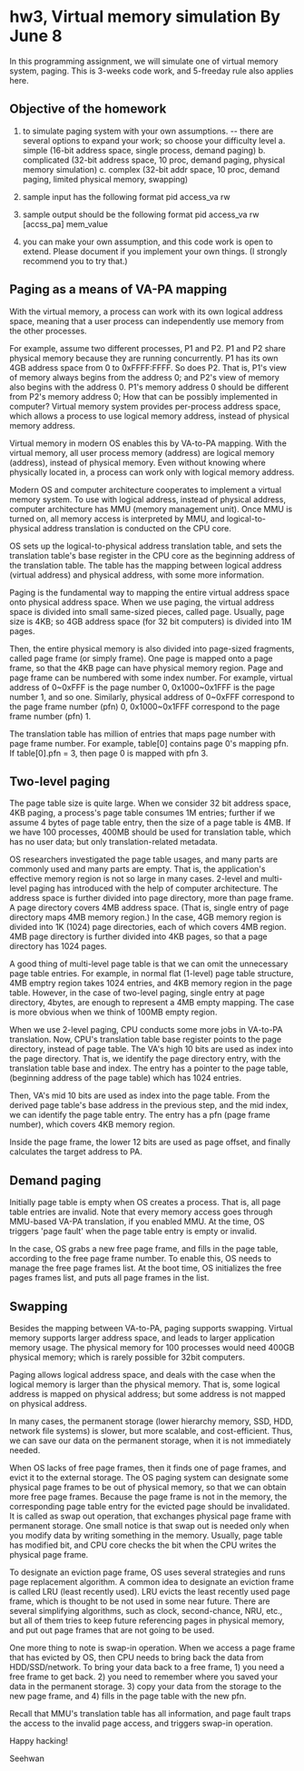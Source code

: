 # hw3, Virtual memory simulation By June 8

In this programming assignment, we will simulate one of virtual memory system, paging.
This is 3-weeks code work, and 5-freeday rule also applies here.

## Objective of the homework
1. to simulate paging system with your own assumptions.
-- there are several options to expand your work; so choose your difficulty level
a. simple (16-bit address space, single process, demand paging)
b. complicated (32-bit address space, 10 proc, demand paging, physical memory simulation)
c. complex (32-bit addr space, 10 proc, demand paging, limited physical memory, swapping)

2. sample input has the following format
pid access_va rw

3. sample output should be the following format
pid access_va rw [accss_pa] mem_value

4. you can make your own assumption, and this code work is open to extend.
Please document if you implement your own things.
(I strongly recommend you to try that.)

## Paging as a means of VA-PA mapping
With the virtual memory, a process can work with its own logical address space, meaning that a user process can independently use memory from the other processes.

For example, assume two different processes, P1 and P2. 
P1 and P2 share physical memory because they are running concurrently.
P1 has its own 4GB address space from 0 to 0xFFFF:FFFF.
So does P2. 
That is, P1's view of memory always begins from the address 0; and P2's view of memory also begins with the address 0.
P1's memory address 0 should be different from P2's memory address 0; How that can be possibly implemented in computer?
Virtual memory system provides per-process address space, which allows a process to use logical memory address, instead of physical memory address.

Virtual memory in modern OS enables this by VA-to-PA mapping. 
With the virtual memory, all user process memory (address) are logical memory (address), instead of physical memory.
Even without knowing where physically located in, a process can work only with logical memory address.

Modern OS and computer architecture cooperates to implement a virtual memory system.
To use with logical address, instead of physical address, computer architecture has MMU (memory management unit). 
Once MMU is turned on, all memory access is interpreted by MMU, and logical-to-physical address translation is conducted on the CPU core.

OS sets up the logical-to-physical address translation table, and sets the translation table's base register in the CPU core as the beginning address of the translation table.
The table has the mapping between logical address (virtual address) and physical address, with some more information.

Paging is the fundamental way to mapping the entire virtual address space onto physical address space.
When we use paging, the virtual address space is divided into small same-sized pieces, called page.
Usually, page size is 4KB; so 4GB address space (for 32 bit computers) is divided into 1M pages. 

Then, the entire physical memory is also divided into page-sized fragments, called page frame (or simply frame). 
One page is mapped onto a page frame, so that the 4KB page can have physical memory region.
Page and page frame can be numbered with some index number. 
For example, virtual address of 0\~0xFFF is the page number 0, 0x1000\~0x1FFF is the page number 1, and so one.
Similarly, physical address of 0\~0xFFF correspond to the page frame number (pfn) 0, 0x1000\~0x1FFF correspond to the page frame number (pfn) 1.

The translation table has million of entries that maps page number with page frame number.
For example, table[0] contains page 0's mapping pfn.
If table[0].pfn = 3, then page 0 is mapped with pfn 3. 


## Two-level paging
The page table size is quite large.
When we consider 32 bit address space, 4KB paging, a process's page table consumes 1M entries; 
further if we assume 4 bytes of page table entry, then the size of a page table is 4MB. 
If we have 100 processes, 400MB should be used for translation table, which has no user data; but only translation-related metadata.

OS researchers investigated the page table usages, and many parts are commonly used and many parts are empty.
That is, the application's effective memory region is not so large in many cases.
2-level and multi-level paging has introduced with the help of computer architecture.
The address space is further divided into page directory, more than page frame.
A page directory covers 4MB address space. (That is, single entry of page directory maps 4MB memory region.)
In the case, 4GB memory region is divided into 1K (1024) page directories, each of which covers 4MB region.
4MB page directory is further divided into 4KB pages, so that a page directory has 1024 pages.

A good thing of multi-level page table is that we can omit the unnecessary page table entries.
For example, in normal flat (1-level) page table structure, 4MB emptry region takes 1024 entries, and 4KB memory region in the page table.
However, in the case of two-level paging, single entry at page directory, 4bytes, are enough to represent a 4MB empty mapping.
The case is more obvious when we think of 100MB empty region.

When we use 2-level paging, CPU conducts some more jobs in VA-to-PA translation.
Now, CPU's translation table base register points to the page directory, instead of page table.
The VA's high 10 bits are used as index into the page directory.
That is, we identify the page directory entry, with the translation table base and index.
The entry has a pointer to the page table, (beginning address of the page table) which has 1024 entries. 

Then, VA's mid 10 bits are used as index into the page table.
From the derived page table's base address in the previous step, and the mid index, we can identify the page table entry.
The entry has a pfn (page frame number), which covers 4KB memory region.

Inside the page frame, the lower 12 bits are used as page offset, and finally calculates the target address to PA.

## Demand paging
Initially page table is empty when OS creates a process. 
That is, all page table entries are invalid.
Note that every memory access goes through MMU-based VA-PA translation, if you enabled MMU.
At the time, OS triggers 'page fault' when the page table entry is empty or invalid. 

In the case, OS grabs a new free page frame, and fills in the page table, according to the free page frame number. 
To enable this, OS needs to manage the free page frames list. 
At the boot time, OS initializes the free pages frames list, and puts all page frames in the list.

## Swapping
Besides the mapping between VA-to-PA, paging supports swapping.
Virtual memory supports larger address space, and leads to larger application memory usage.
The physical memory for 100 processes would need 400GB physical memory; which is rarely possible for 32bit computers.

Paging allows logical address space, and deals with the case when the logical memory is larger than the physical memory.
That is, some logical address is mapped on physical address; but some address is not mapped on physical address.

In many cases, the permanent storage (lower hierarchy memory, SSD, HDD, network file systems) is slower, but more scalable, and cost-efficient.
Thus, we can save our data on the permanent storage, when it is not immediately needed.

When OS lacks of free page frames, then it finds one of page frames, and evict it to the external storage.
The OS paging system can designate some physical page frames to be out of physical memory, so that we can obtain more free page frames.
Because the page frame is not in the memory, the corresponding page table entry for the evicted page should be invalidated.
It is called as swap out operation, that exchanges physical page frame with permanent storage.
One small notice is that swap out is needed only when you modify data by writing something in the memory.
Usually, page table has modified bit, and CPU core checks the bit when the CPU writes the physical page frame.

To designate an eviction page frame, OS uses several strategies and runs page replacement algorithm.
A common idea to designate an eviction frame is called LRU (least recently used). 
LRU evicts the least recently used page frame, which is thought to be not used in some near future.
There are several simplifying algorithms, such as clock, second-chance, NRU, etc., 
but all of them tries to keep future referencing pages in physical memory, and put out page frames that are not going to be used.

One more thing to note is swap-in operation. 
When we access a page frame that has evicted by OS, then CPU needs to bring back the data from HDD/SSD/network.
To bring your data back to a free frame, 1) you need a free frame to get back.
2) you need to remember where you saved your data in the permanent storage. 
3) copy your data from the storage to the new page frame, and
4) fills in the page table with the new pfn.

Recall that MMU's translation table has all information, and page fault traps the access to the invalid page access, and triggers swap-in operation.

Happy hacking!

Seehwan
